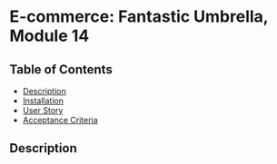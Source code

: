# E-commerce: Fantastic Umbrella, Module 14

## Table of Contents
- [Description](#description)
- [Installation](#installation)
- [User Story](#userstory)
- [Acceptance Criteria](#acceptance)

## Description
